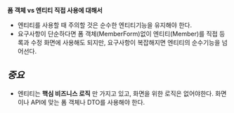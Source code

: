 **폼 객체 vs 엔티티 직접 사용에 대해서**

- 엔티티를 사용할 때 주의할 것은 순수한 엔티티기능을 유지해야 한다.
- 요구사항이 단순하다면 폼 객체(MemberForm)없이 엔티티(Member)를 직접 등록과 수정 화면에 사용해도 되지만, 요구사항이 복잡해지면 엔티티의 순수기능을 넘어선다.

***중요***
- 
- 엔티티는 **핵심 비즈니스 로직** 만 가지고 있고, 화면을 위한 로직은 없어야한다. 화면이나 API에 맞는 폼 객체나 DTO를 사용해야 한다.
